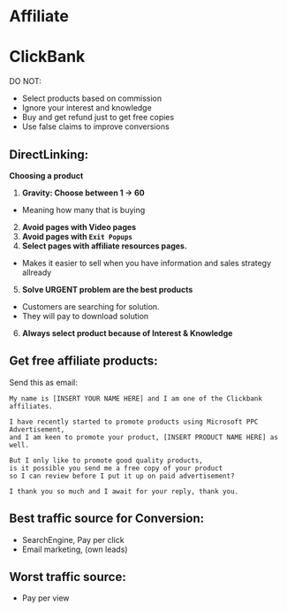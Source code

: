 # Affiliate

# ClickBank

DO NOT:
- Select products based on commission
- Ignore your interest and knowledge
- Buy and get refund just to get free copies
- Use false claims to improve conversions

## DirectLinking:

__Choosing a product__

1. __Gravity: Choose between 1 -> 60__
  - Meaning how many that is buying
2. __Avoid pages with Video pages__
3. __Avoid pages with `Exit Popups`__
4. __Select pages with affiliate resources pages.__
  - Makes it easier to sell when you have information and sales strategy allready
5. __Solve URGENT problem are the best products__
  - Customers are searching for solution.
  - They will pay to download solution
6. __Always select product because of Interest & Knowledge__

## Get free affiliate products:

Send this as email:
```
My name is [INSERT YOUR NAME HERE] and I am one of the Clickbank affiliates.

I have recently started to promote products using Microsoft PPC Advertisement,
and I am keen to promote your product, [INSERT PRODUCT NAME HERE] as well.

But I only like to promote good quality products,
is it possible you send me a free copy of your product
so I can review before I put it up on paid advertisement?

I thank you so much and I await for your reply, thank you.
```

## Best traffic source for Conversion:

- SearchEngine, Pay per click
- Email marketing, (own leads)

## Worst traffic source:

- Pay per view
